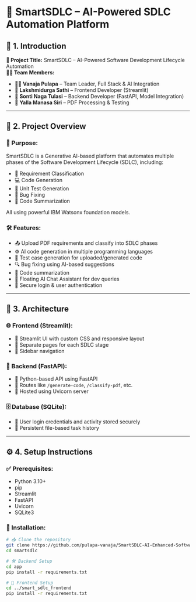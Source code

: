 # 🤖 SmartSDLC – AI-Powered SDLC Automation Platform

## 🧩 1. Introduction

**📌 Project Title:** SmartSDLC – AI-Powered Software Development Lifecycle Automation  
**👨‍💻 Team Members:**
- 👩‍💼 **Vanaja Pulapa** – Team Leader, Full Stack & AI Integration  
- 🎨 **Lakshmidurga Sathi** – Frontend Developer (Streamlit)  
- 🧠 **Sonti Naga Tulasi** – Backend Developer (FastAPI, Model Integration)  
- 🧾 **Yalla Manasa Siri** – PDF Processing & Testing  

---

## 🚀 2. Project Overview

### 🎯 Purpose:
SmartSDLC is a Generative AI-based platform that automates multiple phases of the Software Development Lifecycle (SDLC), including:

- 📌 Requirement Classification  
- 💻 Code Generation  
- 🧪 Unit Test Generation  
- 🐞 Bug Fixing  
- 🧠 Code Summarization  

All using powerful IBM Watsonx foundation models.

### 🛠️ Features:
- 📤 Upload PDF requirements and classify into SDLC phases  
- ⚙️ AI code generation in multiple programming languages  
- 🧪 Test case generation for uploaded/generated code  
- 🔍 Bug fixing using AI-based suggestions  
- 📄 Code summarization  
- 🤖 Floating AI Chat Assistant for dev queries  
- 🔐 Secure login & user authentication  

---

## 🧱 3. Architecture

### 🌐 Frontend (Streamlit):
- 🎨 Streamlit UI with custom CSS and responsive layout  
- 📑 Separate pages for each SDLC stage  
- 🧭 Sidebar navigation  

### 🔧 Backend (FastAPI):
- 🐍 Python-based API using FastAPI  
- 📂 Routes like `/generate-code`, `/classify-pdf`, etc.  
- 🚀 Hosted using Uvicorn server  

### 🗄️ Database (SQLite):
- 👥 User login credentials and activity stored securely  
- 🧾 Persistent file-based task history  

---

## ⚙️ 4. Setup Instructions

### ✅ Prerequisites:
- Python 3.10+  
- pip  
- Streamlit  
- FastAPI  
- Uvicorn  
- SQLite3  

### 🧪 Installation:
```bash
# 📥 Clone the repository
git clone https://github.com/pulapa-vanaja/SmartSDLC-AI-Enhanced-Software-Development-Lifecycle smartsdlc
cd smartsdlc

# 🛠️ Backend Setup
cd app
pip install -r requirements.txt

# 🎨 Frontend Setup
cd ../smart_sdlc_frontend
pip install -r requirements.txt
